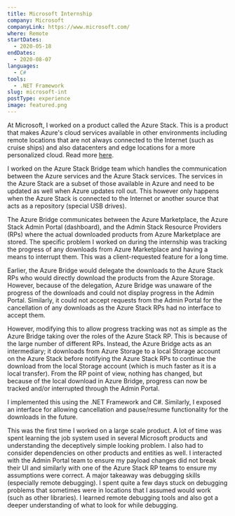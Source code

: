 ```yaml
---
title: Microsoft Internship
company: Microsoft
companyLink: https://www.microsoft.com/
where: Remote
startDates:
  - 2020-05-18
endDates:
  - 2020-08-07
languages:
  - C#
tools:
  - .NET Framework
slug: microsoft-int
postType: experience
image: featured.png
---
```


At Microsoft, I worked on a product called the Azure Stack. This is a product
that makes Azure's cloud services available in other environments including
remote locations that are not always connected to the Internet (such as
cruise ships) and also datacenters and edge locations for a more personalized
cloud. Read more
[here](https://azure.microsoft.com/en-in/overview/azure-stack/).

I worked on the Azure Stack Bridge team which handles the communication
between the Azure services and the Azure Stack services. The services in the
Azure Stack are a subset of those available in Azure and need to be updated
as well when Azure updates roll out. This however only happens when the Azure
Stack is connected to the Internet or another source that acts as a
repository (special USB drives).

The Azure Bridge communicates between the Azure Marketplace, the Azure Stack
Admin Portal (dashboard), and the Admin Stack Resource Providers (RPs) where
the actual downloaded products from Azure Marketplace are stored. The
specific problem I worked on during the internship was tracking the progress
of any downloads from Azure Marketplace and having a means to interrupt them.
This was a client-requested feature for a long time.

Earlier, the Azure Bridge would delegate the downloads to the Azure Stack RPs
who would directly download the products from the Azure Storage. However,
because of the delegation, Azure Bridge was unaware of the progress of the
downloads and could not display progress in the Admin Portal. Similarly, it
could not accept requests from the Admin Portal for the cancellation of any
downloads as the Azure Stack RPs had no interface to accept them.

However, modifying this to allow progress tracking was not as simple as the
Azure Bridge taking over the roles of the Azure Stack RP. This is because of
the large number of different RPs. Instead, the Azure Bridge acts as an
intermediary; it downloads from Azure Storage to a local Storage account on
the Azure Stack before notifying the Azure Stack RPs to continue the download
from the local Storage account (which is much faster as it is a local
transfer). From the RP point of view, nothing has changed, but because of the
local download in Azure Bridge, progress can now be tracked and/or
interrupted through the Admin Portal.

I implemented this using the .NET Framework and C#. Similarly, I exposed an
interface for allowing cancellation and pause/resume functionality for the
downloads in the future.

This was the first time I worked on a large scale product. A lot of time was
spent learning the job system used in several Microsoft products and
understanding the deceptively simple looking problem. I also had to consider
dependencies on other products and entities as well. I interacted with the
Admin Portal team to ensure my payload changes did not break their UI and
similarly with one of the Azure Stack RP teams to ensure my assumptions were
correct. A major takeaway was debugging skills (especially remote debugging).
I spent quite a few days stuck on debugging problems that sometimes were in
locations that I assumed would work (such as other libraries). I learned
remote debugging tools and also got a deeper understanding of what to look
for while debugging.
